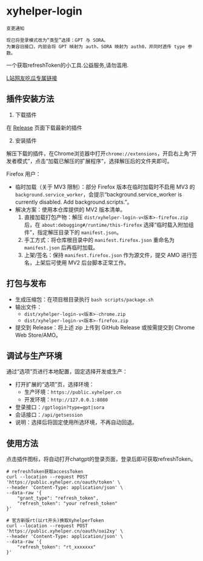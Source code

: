 # xyhelper-login 

```
变更通知

现已将登录模式改为“类型”选择：GPT 与 SORA。
为兼容旧接口，内部会将 GPT 映射为 auth，SORA 映射为 auth0，并同时透传 type 参数。
```


一个获取refreshToken的小工具.公益服务,请勿滥用.


[L站网友吃瓜专属链接](https://github.com/orgs/xyhelper/discussions/1)


## 插件安装方法

1. 下载插件

在 [Release](https://github.com/xyhelper/xyhelper-chrome-login/releases) 页面下载最新的插件

2. 安装插件

解压下载的插件，在Chrome浏览器中打开`chrome://extensions`，开启右上角“开发者模式”，点击“加载已解压的扩展程序”，选择解压后的文件夹即可。

Firefox 用户：
- 临时加载（关于 MV3 限制）：部分 Firefox 版本在临时加载时不启用 MV3 的 `background.service_worker`，会提示“background.service_worker is currently disabled. Add background.scripts.”。
- 解决方案：使用本仓库提供的 MV2 版本清单。
  1) 直接加载打包产物：解压 `dist/xyhelper-login-v<版本>-firefox.zip` 后，在 `about:debugging#/runtime/this-firefox` 选择“临时载入附加组件”，指定解压目录下的 `manifest.json`。
  2) 手工方式：将仓库根目录中的 `manifest.firefox.json` 重命名为 `manifest.json` 后再临时加载。
  3) 上架/签名：保持 `manifest.firefox.json` 作为源文件，提交 AMO 进行签名，上架后可使用 MV2 后台脚本正常工作。

## 打包与发布

- 生成压缩包：在项目根目录执行 `bash scripts/package.sh`
- 输出文件：
  - `dist/xyhelper-login-v<版本>-chrome.zip`
  - `dist/xyhelper-login-v<版本>-firefox.zip`
- 提交到 Release：将上述 zip 上传到 GitHub Release 或按需提交到 Chrome Web Store/AMO。

## 调试与生产环境

通过“选项”页进行本地配置，固定选择开发或生产：

- 打开扩展的“选项”页，选择环境：
  - 生产环境：`https://public.xyhelper.cn`
  - 开发环境：`http://127.0.0.1:8080`
- 登录接口：`/gptlogin?type=gpt|sora`
- 会话接口：`/api/getsession`
- 说明：选择后将固定使用所选环境，不再自动回退。

## 使用方法
点击插件图标，将自动打开chatgpt的登录页面，登录后即可获取refreshToken。


```shell
# refreshToken获取accessToken
curl --location --request POST 'https://public.xyhelper.cn/oauth/token' \
--header 'Content-Type: application/json' \
--data-raw '{
    "grant_type": "refresh_token",
    "refresh_token": "your refresh_token"
}'
```

```shell
# 官方新版rt(以rt开头)换取XyhelperToken
curl --location --request POST 'https://public.xyhelper.cn/oauth/oai2xy' \
--header 'Content-Type: application/json' \
--data-raw '{
    "refresh_token": "rt_xxxxxxx"
}'
```
